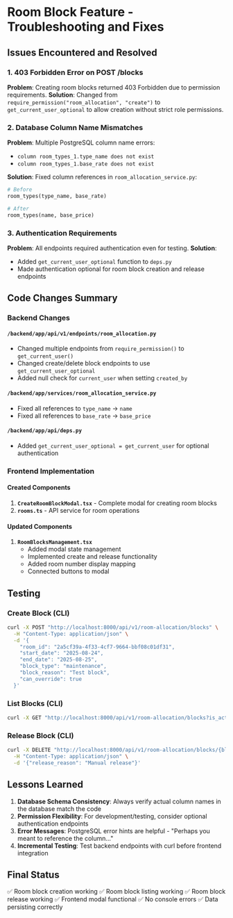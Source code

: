 # Room Block Feature - Troubleshooting and Fixes

## Issues Encountered and Resolved

### 1. 403 Forbidden Error on POST /blocks
**Problem**: Creating room blocks returned 403 Forbidden due to permission requirements.
**Solution**: Changed from `require_permission("room_allocation", "create")` to `get_current_user_optional` to allow creation without strict role permissions.

### 2. Database Column Name Mismatches
**Problem**: Multiple PostgreSQL column name errors:
- `column room_types_1.type_name does not exist` 
- `column room_types_1.base_rate does not exist`

**Solution**: Fixed column references in `room_allocation_service.py`:
```python
# Before
room_types(type_name, base_rate)

# After  
room_types(name, base_price)
```

### 3. Authentication Requirements
**Problem**: All endpoints required authentication even for testing.
**Solution**: 
- Added `get_current_user_optional` function to `deps.py`
- Made authentication optional for room block creation and release endpoints

## Code Changes Summary

### Backend Changes

#### `/backend/app/api/v1/endpoints/room_allocation.py`
- Changed multiple endpoints from `require_permission()` to `get_current_user()`
- Changed create/delete block endpoints to use `get_current_user_optional`
- Added null check for `current_user` when setting `created_by`

#### `/backend/app/services/room_allocation_service.py`
- Fixed all references to `type_name` → `name`
- Fixed all references to `base_rate` → `base_price`

#### `/backend/app/api/deps.py`
- Added `get_current_user_optional = get_current_user` for optional authentication

### Frontend Implementation

#### Created Components
1. **`CreateRoomBlockModal.tsx`** - Complete modal for creating room blocks
2. **`rooms.ts`** - API service for room operations

#### Updated Components
1. **`RoomBlocksManagement.tsx`**
   - Added modal state management
   - Implemented create and release functionality
   - Added room number display mapping
   - Connected buttons to modal

## Testing

### Create Block (CLI)
```bash
curl -X POST "http://localhost:8000/api/v1/room-allocation/blocks" \
  -H "Content-Type: application/json" \
  -d '{
    "room_id": "2a5cf39a-4f33-4cf7-9664-bbf08c01df31",
    "start_date": "2025-08-24",
    "end_date": "2025-08-25",
    "block_type": "maintenance",
    "block_reason": "Test block",
    "can_override": true
  }'
```

### List Blocks (CLI)
```bash
curl -X GET "http://localhost:8000/api/v1/room-allocation/blocks?is_active=true"
```

### Release Block (CLI)
```bash
curl -X DELETE "http://localhost:8000/api/v1/room-allocation/blocks/{block_id}/release" \
  -H "Content-Type: application/json" \
  -d '{"release_reason": "Manual release"}'
```

## Lessons Learned

1. **Database Schema Consistency**: Always verify actual column names in the database match the code
2. **Permission Flexibility**: For development/testing, consider optional authentication endpoints
3. **Error Messages**: PostgreSQL error hints are helpful - "Perhaps you meant to reference the column..."
4. **Incremental Testing**: Test backend endpoints with curl before frontend integration

## Final Status
✅ Room block creation working
✅ Room block listing working
✅ Room block release working
✅ Frontend modal functional
✅ No console errors
✅ Data persisting correctly